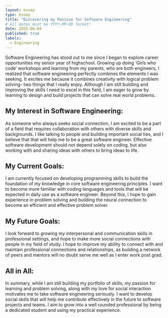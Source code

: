 ```yaml
---
layout: essay
type: essay
title: "Discovering my Passion for Software Engineering"
# All dates must be YYYY-MM-DD format!
date: 2025-06-04
published: true
labels:
  - Engineering
---
```






Software Engineering has stood out to me since I began to explore career opportunities my senior year of highschool. Growing up doing ‘Girls who code’ workshops and learning from my parents, who are both engineers, I realized that software engineering perfectly combines the elements I was seeking. It excites me because it combines creativity with logical problem solving- two things that I really enjoy. Although I am still building and improving the skills I need to excel in this field, I am eager to grow by learning to design and build projects that can solve real world problems. 

## My Interest in Software Engineering:

As someone who always seeks social connection, I am excited to be a part of a field that requires collaboration with others with diverse skills and backgrounds. I like talking to people and building important social ties, and I believe that that will help me to be a great software engineer. Effective software development should not depend solely on coding, but also working with and sharing ideas with others to bring ideas to life. 

## My Current Goals: 

I am currently focused on developing programming skills to build the foundation of my knowledge in core software engineering principles. I want to become more familiar with coding languages and tools that will be expected in daily use as a software engineer. Beyond this, I hope to gain experience in problem solving and building the neural connection to become an efficient and effective problem solver. 

## My Future Goals: 

I look forward to growing my interpersonal and communication skills in professional settings, and hope to make more social connections with people in my field of study. I hope to improve my ability to connect with and maintain professional connections and relationships, as building a network of peers and mentors will no doubt serve me well as I enter work post grad. 

## All in All: 

In summary, while I am still building my portfolio of skills, my passion for learning and problem solving, along with my love for social interaction motivates me to take software engineering seriously. I want to develop social skills that will help me contribute effectively in the future to software projects and teams. I aim to grow into a well rounded professional by being a dedicated student and using my practical experience. 


